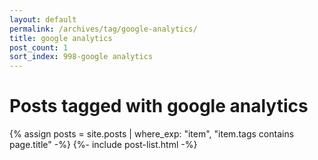 ```yaml
---
layout: default
permalink: /archives/tag/google-analytics/
title: google analytics
post_count: 1
sort_index: 998-google analytics
---
```

<h1 class="page-heading">Posts tagged with google analytics</h1>
{% assign posts = site.posts | where_exp: "item", "item.tags contains page.title" -%}
{%- include post-list.html -%}
